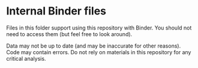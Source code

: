 # Internal Binder files

Files in this folder support using this repository with Binder. You should not need to access them (but feel free to look around).

Data may not be up to date (and may be inaccurate for other reasons). Code may contain errors. Do not rely on materials in this repository for any critical analysis.
